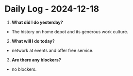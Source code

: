# Daily Log - 2024-12-18

1. **What did I do yesterday?**
- The history on home depot and its generous work culture.

2. **What will I do today?**
- network at events and offer free service.

3. **Are there any blockers?**
- no blockers.
